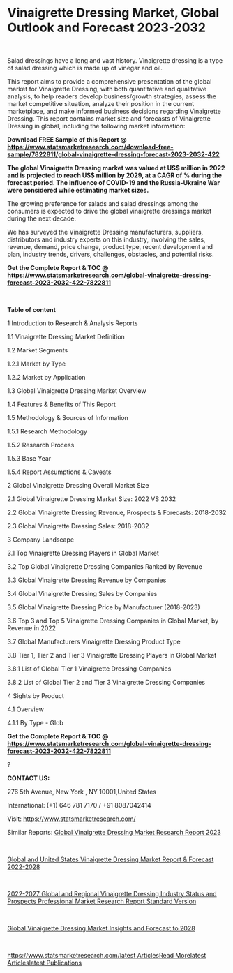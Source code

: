 <h1>Vinaigrette Dressing Market, Global Outlook and Forecast 2023-2032</h1><br/><p>Salad dressings have a long and vast history. Vinaigrette dressing is a type of salad dressing which is made up of vinegar and oil.</p>
 
 
 
 <p>This report aims to provide a comprehensive presentation of the global market for Vinaigrette Dressing, with both quantitative and qualitative analysis, to help readers develop business/growth strategies, assess the market competitive situation, analyze their position in the current marketplace, and make informed business decisions regarding Vinaigrette Dressing. This report contains market size and forecasts of Vinaigrette Dressing in global, including the following market information:</p>
 
 
 
 <p><strong>Download FREE Sample of this Report @ <a href="https://www.statsmarketresearch.com/download-free-sample/7822811/global-vinaigrette-dressing-forecast-2023-2032-422">https://www.statsmarketresearch.com/download-free-sample/7822811/global-vinaigrette-dressing-forecast-2023-2032-422</a></strong></p>
 
 
 
 <p><strong>The global Vinaigrette Dressing market was valued at US$ million in 2022 and is projected to reach US$ million by 2029, at a <strong>CAGR</strong> of % during the forecast period. The influence of COVID-19 and the Russia-Ukraine War were considered while estimating market sizes.</strong></p>
 
 
 
 <p>The growing preference for salads and salad dressings among the consumers is expected to drive the global vinaigrette dressings market during the next decade.</p>
 
 
 
 <p>We has surveyed the Vinaigrette Dressing manufacturers, suppliers, distributors and industry experts on this industry, involving the sales, revenue, demand, price change, product type, recent development and plan, industry trends, drivers, challenges, obstacles, and potential risks.</p>
 
 
 
 <div><b>Get the Complete Report & TOC @ <a href="https://www.statsmarketresearch.com/global-vinaigrette-dressing-forecast-2023-2032-422-7822811">https://www.statsmarketresearch.com/global-vinaigrette-dressing-forecast-2023-2032-422-7822811</a></b></div>
 
 
 
 <p><br />
 
 <b>Table of content</b></p>
 
 
 
 <p>1 Introduction to Research & Analysis Reports<br />
 
 1.1 Vinaigrette Dressing Market Definition<br />
 
 1.2 Market Segments<br />
 
 1.2.1 Market by Type<br />
 
 1.2.2 Market by Application<br />
 
 1.3 Global Vinaigrette Dressing Market Overview<br />
 
 1.4 Features & Benefits of This Report<br />
 
 1.5 Methodology & Sources of Information<br />
 
 1.5.1 Research Methodology<br />
 
 1.5.2 Research Process<br />
 
 1.5.3 Base Year<br />
 
 1.5.4 Report Assumptions & Caveats<br />
 
 2 Global Vinaigrette Dressing Overall Market Size<br />
 
 2.1 Global Vinaigrette Dressing Market Size: 2022 VS 2032<br />
 
 2.2 Global Vinaigrette Dressing Revenue, Prospects & Forecasts: 2018-2032<br />
 
 2.3 Global Vinaigrette Dressing Sales: 2018-2032<br />
 
 3 Company Landscape<br />
 
 3.1 Top Vinaigrette Dressing Players in Global Market<br />
 
 3.2 Top Global Vinaigrette Dressing Companies Ranked by Revenue<br />
 
 3.3 Global Vinaigrette Dressing Revenue by Companies<br />
 
 3.4 Global Vinaigrette Dressing Sales by Companies<br />
 
 3.5 Global Vinaigrette Dressing Price by Manufacturer (2018-2023)<br />
 
 3.6 Top 3 and Top 5 Vinaigrette Dressing Companies in Global Market, by Revenue in 2022<br />
 
 3.7 Global Manufacturers Vinaigrette Dressing Product Type<br />
 
 3.8 Tier 1, Tier 2 and Tier 3 Vinaigrette Dressing Players in Global Market<br />
 
 3.8.1 List of Global Tier 1 Vinaigrette Dressing Companies<br />
 
 3.8.2 List of Global Tier 2 and Tier 3 Vinaigrette Dressing Companies<br />
 
 4 Sights by Product<br />
 
 4.1 Overview<br />
 
 4.1.1 By Type - Glob</p>
 
 
 
 <div><b>Get the Complete Report & TOC @ <a href="https://www.statsmarketresearch.com/global-vinaigrette-dressing-forecast-2023-2032-422-7822811">https://www.statsmarketresearch.com/global-vinaigrette-dressing-forecast-2023-2032-422-7822811</a></b></div>
 
 
 
 <p>? </p>
 
 
 
 <p><b>CONTACT US:</b><br />
 
 276 5th Avenue, New York , NY 10001,United States<br />
 
 International: (+1) 646 781 7170 / +91 8087042414<br />
 
 Visit: <a href="https://www.statsmarketresearch.com/">https://www.statsmarketresearch.com/</a><br />
 
 Similar Reports: <a href="https://www.statsmarketresearch.com/global-vinaigrette-dressing-forecast-2023-2032-422-7822811">Global Vinaigrette Dressing Market Research Report 2023</a><br />
 
 <br />
 
 <a href="https://www.statsmarketresearch.com/global-vinaigrette-dressing-forecast-2023-2032-422-7822811">Global and United States Vinaigrette Dressing Market Report & Forecast 2022-2028</a><br />
 
 <br />
 
 <a href="https://www.statsmarketresearch.com/global-vinaigrette-dressing-forecast-2023-2032-422-7822811">2022-2027 Global and Regional Vinaigrette Dressing Industry Status and Prospects Professional Market Research Report Standard Version</a><br />
 
 <br />
 
 <a href="https://www.statsmarketresearch.com/global-vinaigrette-dressing-forecast-2023-2032-422-7822811">Global Vinaigrette Dressing Market Insights and Forecast to 2028</a><br />
 
 <br />
 
 <a href="https://gyeongbokgung.com">https://www.statsmarketresearch.com/</a><a href="https://hallyeomaritime.com">latest Articles</a><a href="https://jingwansa.com">Read More</a><a href="https://nguoiviet.jp/">latest Articles</a><a href="https://www.intelmarketresearch.com/">latest Publications</a></p>